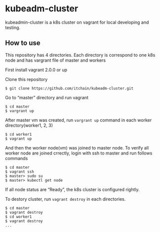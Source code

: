 # kubeadm-cluster

kubeadmin-cluster is a k8s cluster on vagrant for local developing and testing. 

## How to use

This repository has 4 directories. Each directory is correspond to one k8s node and has vargrant file of master and workers  

First install vagrant 2.0.0 or up

Clone this repository

    $ git clone https://github.com/itchain/kubeadm-cluster.git

Go to “master” directory and run vagrant

    $ cd master
    $ vargrant up

After master vm was created, run `vargrant up` command in each worker directory(worker1, 2, 3)

    $ cd worker1
    $ vagrant up

And then the worker node(vm) was joined to master node. To verify all worker node are joined crrectly, login with ssh to master and run follows commands

    $ cd master
    $ vagrant ssh
    $ master> sudo su
    $ master> kubectl get node

If all node status are “Ready”, the k8s cluster is configured rightly.

To destory cluster, run `vagrant destroy` in each directories.

    $ cd master
    $ vagrant destroy
    $ cd worker1
    $ vagrant destroy
    ...

